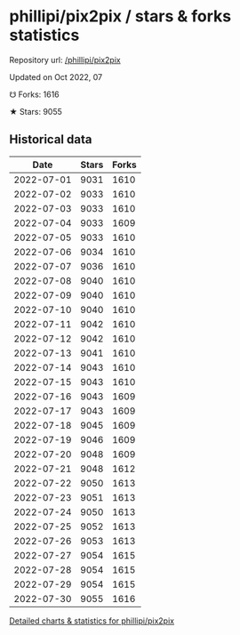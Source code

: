 # phillipi/pix2pix / stars & forks statistics

Repository url: [/phillipi/pix2pix](https://github.com/phillipi/pix2pix)

Updated on Oct 2022, 07

☋ Forks: 1616

★ Stars: 9055

## Historical data
| Date | Stars | Forks |
|------|-------|-------|
| 2022-07-01 | 9031 | 1610 | 
| 2022-07-02 | 9033 | 1610 | 
| 2022-07-03 | 9033 | 1610 | 
| 2022-07-04 | 9033 | 1609 | 
| 2022-07-05 | 9033 | 1610 | 
| 2022-07-06 | 9034 | 1610 | 
| 2022-07-07 | 9036 | 1610 | 
| 2022-07-08 | 9040 | 1610 | 
| 2022-07-09 | 9040 | 1610 | 
| 2022-07-10 | 9040 | 1610 | 
| 2022-07-11 | 9042 | 1610 | 
| 2022-07-12 | 9042 | 1610 | 
| 2022-07-13 | 9041 | 1610 | 
| 2022-07-14 | 9043 | 1610 | 
| 2022-07-15 | 9043 | 1610 | 
| 2022-07-16 | 9043 | 1609 | 
| 2022-07-17 | 9043 | 1609 | 
| 2022-07-18 | 9045 | 1609 | 
| 2022-07-19 | 9046 | 1609 | 
| 2022-07-20 | 9048 | 1609 | 
| 2022-07-21 | 9048 | 1612 | 
| 2022-07-22 | 9050 | 1613 | 
| 2022-07-23 | 9051 | 1613 | 
| 2022-07-24 | 9050 | 1613 | 
| 2022-07-25 | 9052 | 1613 | 
| 2022-07-26 | 9053 | 1613 | 
| 2022-07-27 | 9054 | 1615 | 
| 2022-07-28 | 9054 | 1615 | 
| 2022-07-29 | 9054 | 1615 | 
| 2022-07-30 | 9055 | 1616 | 


[Detailed charts & statistics for phillipi/pix2pix](https://reviewgithub.com/rep/phillipi/pix2pix)
